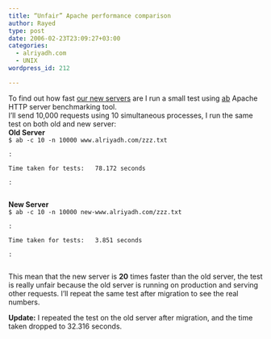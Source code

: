 ```yaml
---
title: “Unfair” Apache performance comparison
author: Rayed
type: post
date: 2006-02-23T23:09:27+03:00
categories:
  - alriyadh.com
  - UNIX
wordpress_id: 212

---
```

<p>To find out how fast <a href="http://rayed.com/wordpress/?p=209">our new servers</a> are I run a small test using <a href="http://httpd.apache.org/docs/1.3/programs/ab.html">ab</a> Apache HTTP server benchmarking tool.<br />
I&#8217;ll send 10,000 requests using 10 simultaneous processes, I run the same test on both old and new server:<br />
<b>Old Server</b><br />
<code>$ ab -c 10 -n 10000 www.alriyadh.com/zzz.txt<br />
:<br />
Time taken for tests:   78.172 seconds<br />
:<br />
</code></p>
<p><b>New Server</b><br />
<code>$ ab -c 10 -n 10000 new-www.alriyadh.com/zzz.txt<br />
:<br />
Time taken for tests:   3.851 seconds<br />
:<br />
</code></p>
<p>This mean that the new server is <b>20</b> times faster than the old server, the test is really unfair because the old server is running on production and serving other requests. I&#8217;ll repeat the same test after migration to see the real numbers.</p>
<p><b>Update:</b> I repeated the test on the old server after migration, and the time taken dropped to 32.316 seconds.</p>
